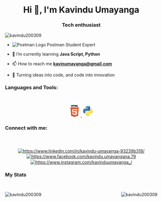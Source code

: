 <h1 align="center">Hi 👋, I'm Kavindu Umayanga</h1>
<h3 align="center">Tech enthusiast</h3>

<p align="left"> <img src="https://komarev.com/ghpvc/?username=kavindu200309&label=Profile%20views&color=0e75b6&style=flat" alt="kavindu200309" /> </p>

- <img src="https://seeklogo.com/images/P/postman-logo-F43375A2EB-seeklogo.com.png" alt="Postman Logo" width="15">
     Postman Student Expert

- 🌱 I’m currently learning **Java Script, Python**

- 📫 How to reach me **kavinumayanga@gmail.com**

- 🚀 Turning ideas into code, and code into innovation

<h3 align="left">Languages and Tools:</h3><br>
<p align="center"> <a href="https://www.w3.org/html/" target="_blank" rel="noreferrer"> <img src="https://raw.githubusercontent.com/devicons/devicon/master/icons/html5/html5-original-wordmark.svg" alt="html5" width="40" height="40"/> </a> <a href="https://www.python.org" target="_blank" rel="noreferrer"> <img src="https://raw.githubusercontent.com/devicons/devicon/master/icons/python/python-original.svg" alt="python" width="40" height="40"/> </a> </p>

<h3 align="left">Connect with me:</h3><br>
<h3></h3>
<p align="center">
<a href="https://www.linkedin.com/in/kavindu-umayanga-93239b319/" target="blank"><img align="center" src="https://raw.githubusercontent.com/rahuldkjain/github-profile-readme-generator/master/src/images/icons/Social/linked-in-alt.svg" alt="https://www.linkedin.com/in/kavindu-umayanga-93239b319/" height="30" width="40" /></a>
<a href="https://www.facebook.com/kavindu.umayangana.79" target="blank"><img align="center" src="https://raw.githubusercontent.com/rahuldkjain/github-profile-readme-generator/master/src/images/icons/Social/facebook.svg" alt="https://www.facebook.com/kavindu.umayangana.79" height="30" width="40" /></a>
<a href="https://www.instagram.com/kavinduumayanga_/" target="blank"><img align="center" src="https://raw.githubusercontent.com/rahuldkjain/github-profile-readme-generator/master/src/images/icons/Social/instagram.svg" alt="https://www.instagram.com/kavinduumayanga_/" height="30" width="40" /></a>
</p>


<h3 align="left">My Stats</h3><br>

<p>&nbsp;<img align="left" src="https://github-readme-stats.vercel.app/api?username=kavindu200309&show_icons=true&locale=en" alt="kavindu200309" />
<img align="right" src="https://github-readme-streak-stats.herokuapp.com/?user=kavindu200309&" alt="kavindu200309" /></p>
